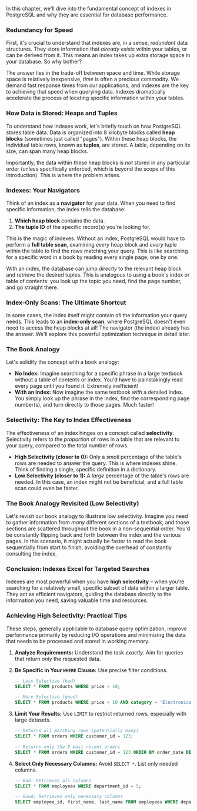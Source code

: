 In this chapter, we'll dive into the fundamental concept of indexes in PostgreSQL and why they are essential for database performance.

### Redundancy for Speed

First, it's crucial to understand that indexes are, in a sense, _redundant_ data structures. They store information that _already exists_ within your tables, or can be derived from it. This means an index takes up extra storage space in your database. So why bother?

The answer lies in the trade-off between space and time. While storage space is relatively inexpensive, _time_ is often a precious commodity. We demand fast response times from our applications, and indexes are the key to achieving that speed when querying data. Indexes dramatically accelerate the process of locating specific information within your tables.

### How Data is Stored: Heaps and Tuples

To understand _how_ indexes work, let's briefly touch on how PostgreSQL stores table data. Data is organized into 8 kilobyte blocks called **heap blocks** (sometimes just called "pages"). Within these heap blocks, the individual table rows, known as **tuples**, are stored. A table, depending on its size, can span many heap blocks.

Importantly, the data within these heap blocks is _not_ stored in any particular order (unless specifically enforced, which is beyond the scope of this introduction). This is where the problem arises.

### Indexes: Your Navigators

Think of an index as a **navigator** for your data. When you need to find specific information, the index tells the database:

1.  **Which heap block** contains the data.
2.  **The tuple ID** of the specific record(s) you're looking for.

This is the magic of indexes. Without an index, PostgreSQL would have to perform a **full table scan**, examining _every_ heap block and _every_ tuple within the table to find the rows matching your query. This is like searching for a specific word in a book by reading every single page, one by one.

With an index, the database can jump _directly_ to the relevant heap block and retrieve the desired tuples. This is analogous to using a book's index or table of contents: you look up the topic you need, find the page number, and go straight there.

### Index-Only Scans: The Ultimate Shortcut

In some cases, the index itself might contain _all_ the information your query needs. This leads to an **index-only scan**, where PostgreSQL doesn't even need to access the heap blocks at all! The navigator (the index) already has the answer. We'll explore this powerful optimization technique in detail later.

### The Book Analogy

Let's solidify the concept with a book analogy:

- **No Index:** Imagine searching for a specific phrase in a large textbook without a table of contents or index. You'd have to painstakingly read every page until you found it. Extremely inefficient!
- **With an Index:** Now imagine the same textbook _with_ a detailed index. You simply look up the phrase in the index, find the corresponding page number(s), and turn directly to those pages. Much faster!

### Selectivity: The Key to Index Effectiveness

The effectiveness of an index hinges on a concept called **selectivity**. Selectivity refers to the _proportion_ of rows in a table that are relevant to your query, compared to the total number of rows.

- **High Selectivity (closer to 0):** Only a _small_ percentage of the table's rows are needed to answer the query. This is where indexes shine. Think of finding a single, specific definition in a dictionary.
- **Low Selectivity (closer to 1):** A _large_ percentage of the table's rows are needed. In this case, an index might not be beneficial, and a full table scan could even be faster.

### The Book Analogy Revisited (Low Selectivity)

Let's revisit our book analogy to illustrate low selectivity. Imagine you need to gather information from _many_ different sections of a textbook, and those sections are scattered throughout the book in a non-sequential order. You'd be constantly flipping back and forth between the index and the various pages. In this scenario, it might actually be faster to read the book sequentially from start to finish, avoiding the overhead of constantly consulting the index.

### Conclusion: Indexes Excel for Targeted Searches

Indexes are most powerful when you have **high selectivity** – when you're searching for a relatively small, specific subset of data within a larger table. They act as efficient navigators, guiding the database directly to the information you need, saving valuable time and resources.

### Achieving High Selectivity: Practical Tips

These steps, generally applicable to database query optimization, improve performance primarily by reducing I/O operations and minimizing the data that needs to be processed and stored in working memory.

1.  **Analyze Requirements:** Understand the task _exactly_. Aim for queries that return _only_ the requested data.

2.  **Be Specific in Your `WHERE` Clause:** Use precise filter conditions.

    ```sql
    -- Less Selective (bad)
    SELECT * FROM products WHERE price > 10;

    -- More Selective (good)
    SELECT * FROM products WHERE price > 10 AND category = 'Electronics' AND in_stock = TRUE;
    ```

3.  **Limit Your Results:** Use `LIMIT` to restrict returned rows, especially with large datasets.

    ```sql
    -- Returns all matching rows (potentially many)
    SELECT * FROM orders WHERE customer_id = 123;

    -- Returns only the 5 most recent orders
    SELECT * FROM orders WHERE customer_id = 123 ORDER BY order_date DESC LIMIT 5;
    ```

4.  **Select Only Necessary Columns:** Avoid `SELECT *`. List only needed columns.

    ```sql
    -- Bad: Retrieves all columns
    SELECT * FROM employees WHERE department_id = 5;

    -- Good: Retrieves only necessary columns
    SELECT employee_id, first_name, last_name FROM employees WHERE department_id = 5;
    ```
